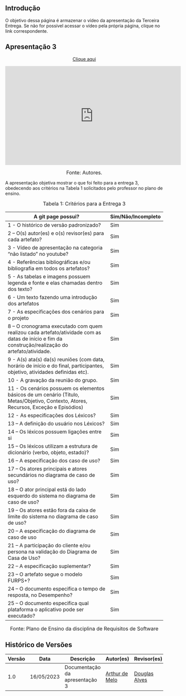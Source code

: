 ## Introdução

O objetivo dessa página é armazenar o vídeo da apresentação da Terceira Entrega. Se não for possível acessar o vídeo pela própria página, clique no link correspondente.

## Apresentação 3
<p style="text-align: center"><a href="https://www.youtube.com/embed/kutw76tOYkE" target="blanket">Clique aqui</a></p>

<p style="text-align: center"><iframe width="560" height="315" src="https://www.youtube.com/embed/kutw76tOYkE" title="YouTube video player" frameborder="0" allow="accelerometer; autoplay; clipboard-write; encrypted-media; gyroscope; picture-in-picture; web-share" allowfullscreen></iframe></p>

<font size="3"><p style="text-align: center">Fonte: Autores.</p></font>


A apresentação objetiva mostrar o que foi feito para a entrega 3, obedecendo aos critérios na Tabela 1 solicitados pelo professor no plano de ensino.

<font size="3"><p style="text-align: center">Tabela 1: Critérios para a Entrega 3</p></font>

A git page possui?  | Sim/Não/Incompleto
--------- | ------
1 - O histórico de versão padronizado? | Sim
2 – O(s) autor(es) e o(s) revisor(es) para cada artefato? | Sim
3 - Vídeo de apresentação na categoria “não listado” no youtube? | Sim
4 - Referências bibliográficas e/ou bibliografia em todos os artefatos? | Sim
5 - As tabelas e imagens possuem legenda e fonte e elas chamadas dentro dos texto? | Sim
6 - Um texto fazendo uma introdução dos artefatos | Sim
7 - As especificações dos cenários para o projeto | Sim
8 – O cronograma executado com quem realizou cada artefato/atividade com as datas de início e fim da construção/realização do artefato/atividade. | Sim
9 - A(s) ata(s) da(s) reuniões (com data, horário de início e do final, participantes, objetivo, atividades definidas etc). | Sim
10 - A gravação da reunião do grupo. | Sim
11 - Os cenários possuem os elementos básicos de um cenário (Título, Metas/Objetivo, Contexto, Atores, Recursos, Exceção e Episódios) | Sim
12 - As especificações dos Léxicos? | Sim
13 – A definição do usuário nos Léxicos? | Sim
14 –  Os léxicos possuem ligações entre si | Sim
15 –  Os léxicos utilizam a estrutura de dicionário (verbo, objeto, estado)? | Sim
16 – A especificação dos caso de uso? | Sim
17 – Os atores principais e atores secundários no diagrama de caso de uso?  | Sim
18 – O ator principal está do lado esquerdo do sistema no diagrama de caso de uso? | Sim
19 – Os atores estão fora da caixa de limite do sistema no diagrama de caso de uso? | Sim
20 – A especificação do diagrama de caso de uso | Sim
21 – A participação do cliente e/ou persona na validação do Diagrama de Casa de Uso?  | Sim
22 – A especificação suplementar? | Sim
23 – O artefato segue o modelo FURPS+? | Sim
24 – O documento especifica o tempo de resposta, no Desempenho? | Sim
25 – O documento especifica qual plataforma o aplicativo pode ser executado? | Sim

<font size="3"><p style="text-align: center">Fonte: Plano de Ensino da disciplina de Requisitos de Software</p></font>

## Histórico de Versões

Versão  | Data | Descrição | Autor(es) | Revisor(es)
-------- | ------ | ------ | ---------- | ----------
1.0 | 16/05/2023 | Documentação da apresentação 3 | [Arthur de Melo](https://github.com/arthurmlv) | [Douglas Alves](https://github.com/dougalvs)
